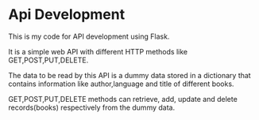 # Api Development


This is my code for API development using Flask.

It is a simple web API with different HTTP methods like GET,POST,PUT,DELETE.

The data to be read by this API is a dummy data stored in a dictionary that contains information like author,language and title of different books.

GET,POST,PUT,DELETE methods can retrieve, add, update and delete records(books) respectively from the dummy data.


